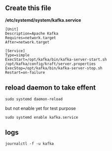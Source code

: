 
## Create this file 

**/etc/systemd/system/kafka.service**

```
[Unit]
Description=Apache Kafka
Requires=network.target
After=network.target

[Service]
Type=simple
ExecStart=/opt/kafka/bin/kafka-server-start.sh /opt/kafka/config/kraft/server.properties
ExecStop=/opt/kafka/bin/kafka-server-stop.sh
Restart=on-failure
```

## reload daemon to take effent

```
sudo systemd daemon-reload
```

but not enable yet for test purpose  

```
sudo systemd enable kafka.service
```

## logs

```
journalctl -f -u kafka
```

